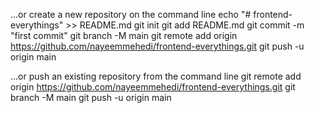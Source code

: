 …or create a new repository on the command line
echo "# frontend-everythings" >> README.md
git init
git add README.md
git commit -m "first commit"
git branch -M main
git remote add origin https://github.com/nayeemmehedi/frontend-everythings.git
git push -u origin main


…or push an existing repository from the command line
git remote add origin https://github.com/nayeemmehedi/frontend-everythings.git
git branch -M main
git push -u origin main